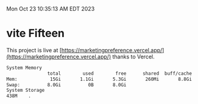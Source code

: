 Mon Oct 23 10:35:13 AM EDT 2023

# vite Fifteen


This project is live at [https://marketingpreference.vercel.app/](https://marketingpreference.vercel.app/) thanks to Vercel.

```bash
System Memory
               total        used        free      shared  buff/cache   available
Mem:            15Gi       1.1Gi       5.3Gi       260Mi       8.8Gi        13Gi
Swap:          8.0Gi          0B       8.0Gi
System Storage
438M	.
```
